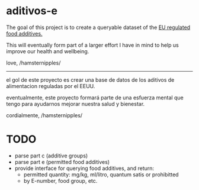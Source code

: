aditivos-e
==========

The goal of this project is to create a queryable dataset of the [EU regulated food additives.](http://ec.europa.eu/food/food/fAEF/additives/lists_authorised_fA_en.htm)

This will eventually form part of a larger effort I have in mind to help us improve our health and wellbeing.

love,
/hamsternipples/

---

el gol de este proyecto es crear una base de datos de los aditivos de alimentacion reguladas por el EEUU.

eventualmente, este proyecto formará parte de una esfuerza mental que tengo para ayudarnos mejorar nuestra salud y bienestar.

cordialmente,
/hamsternipples/

TODO
====

 * parse part c (additive groups)
 * parse part e (permitted food additives)
 * provide interface for querying food additives, and return:
   * permitted quantity: mg/kg, ml/litro, quantum satis or prohibitted
   * by E-number, food group, etc.
